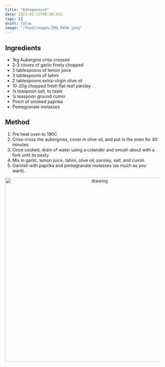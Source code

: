 ```yaml
---
title: "Babaganoush"
date: 2023-02-13T08:30:57Z
tags: []
draft: false
image: "/food/images/IMG_9950.jpeg"
---
```



## Ingredients 

* 1kg Aubergine criss crossed
* 2-3 cloves of garlic finely chopped
* 2 tablespoons of lemon juice
* 3 tablespoons of tahini
* 2 tablespoons extra-virgin olive oil
* 10-20g chopped fresh flat-leaf parsley
* ¾ teaspoon salt, to taste
* ¼ teaspoon ground cumin
* Pinch of smoked paprika
* Pomegranate molasses 


## Method

1. Pre heat oven to 190C 
2. Criss-cross the aubergines, cover in olive oil, and put in the oven for 40 minutes.
3. Once cooked, drain of water using a colander and smush about with a fork until its pasty.
4. Mix in garlic, lemon juice, tahini, olive oil, parsley, salt, and cumin. 
5. Garnish with paprika and pomegranate molasses (as much as you want).

<p align="center"> 
<img src="/food/images/IMG_9950.jpeg" alt="drawing" width="600"/>
</p>
<br>
